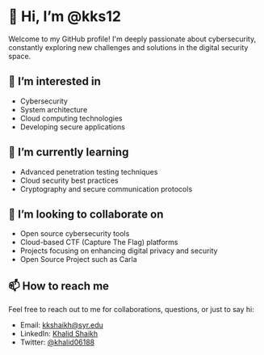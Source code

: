 # 👋 Hi, I’m @kks12

Welcome to my GitHub profile! I'm deeply passionate about cybersecurity, constantly exploring new challenges and solutions in the digital security space.

## 👀 I’m interested in

- Cybersecurity
- System architecture
- Cloud computing technologies
- Developing secure applications

## 🌱 I’m currently learning

- Advanced penetration testing techniques
- Cloud security best practices
- Cryptography and secure communication protocols

## 💞️ I’m looking to collaborate on

- Open source cybersecurity tools
- Cloud-based CTF (Capture The Flag) platforms
- Projects focusing on enhancing digital privacy and security
- Open Source Project such as Carla

## 📫 How to reach me

Feel free to reach out to me for collaborations, questions, or just to say hi:

- Email: [kkshaikh@syr.edu](mailto:kkshaikh@syr.edu)
- LinkedIn: [Khalid Shaikh](https://www.linkedin.com/in/khalid-k-shaikh)
- Twitter: [@khalid06188](https://twitter.com/YourTwitterHandle)



<!---
kks12/kks12 is a ✨ special ✨ repository because its `README.md` (this file) appears on your GitHub profile.
You can click the Preview link to take a look at your changes.
--->
